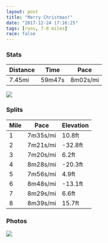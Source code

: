 ```yaml
---
layout: post
title: "Merry Christmas!"
date: "2017-12-24 17:16:25"
tags: [runs, 7-8 miles]
race: false
---
```


### Stats

| Distance | Time | Pace |
|----------|------|------|
|7.45mi|59m47s|8m02s/mi|

<img src='https://maps.googleapis.com/maps/api/staticmap?maptype=roadmap&path=enc:{zhwFxmcbMkINaFjCu~@~nBsGzQ}JlPyGjRkKvOsG|QeMtU_YlkAwBnAkFnSi_@pgBk@|H|P_z@l@JaCmAT}D{\{Jyw@{I_GrB_GrHZfBuFr@aGpJqFhVdBfAsDbMxIxH&key=AIzaSyC1MId7bFpkLXNAaYhBSTb8jLyiSqzbDtM&size=800x800&markers=color:yellow|label:S|40.68286,-73.91469&markers=color:green|label:F|40.733619999999995,-73.98418000000001'>

### Splits

| Mile | Pace | Elevation |
|------|------|-----------|
|1|7m35s/mi|10.8ft|
|2|7m21s/mi|-32.8ft|
|3|7m20s/mi|6.2ft|
|4|8m28s/mi|-20.3ft|
|5|7m56s/mi|4.9ft|
|6|8m48s/mi|-13.1ft|
|7|8m29s/mi|6.6ft|
|8|8m39s/mi|15.7ft|

### Photos
<img src='https://dgtzuqphqg23d.cloudfront.net/IzJ7fDSXKAh1cohDcU0T8ln6j_7yFqCukRG0lXUq3qk-768x576.jpg'>
